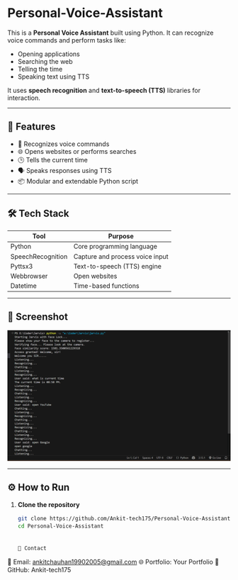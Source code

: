# Personal-Voice-Assistant

This is a **Personal Voice Assistant** built using Python. It can recognize voice commands and perform tasks like:

- Opening applications
- Searching the web
- Telling the time
- Speaking text using TTS

It uses **speech recognition** and **text-to-speech (TTS)** libraries for interaction.

---

## 🚀 Features

- 🎤 Recognizes voice commands
- 🌐 Opens websites or performs searches
- 🕒 Tells the current time
- 🗣️ Speaks responses using TTS
- 📦 Modular and extendable Python script

---

## 🛠️ Tech Stack

| Tool             | Purpose                           |
|------------------|------------------------------------|
| Python           | Core programming language         |
| SpeechRecognition| Capture and process voice input   |
| Pyttsx3          | Text-to-speech (TTS) engine       |
| Webbrowser       | Open websites                     |
| Datetime         | Time-based functions              |

---


## 📸 Screenshot

![Voice Assistant Screenshot](assets/demo.png)

---

## ⚙️ How to Run

1. **Clone the repository**
   ```bash
   git clone https://github.com/Ankit-tech175/Personal-Voice-Assistant.git
   cd Personal-Voice-Assistant


   📩 Contact
📧 Email: ankitchauhan19902005@gmail.com
🌐 Portfolio: Your Portfolio
🐙 GitHub: Ankit-tech175
